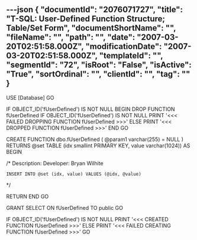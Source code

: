 ---json
{
  "documentId": "2076071727",
  "title": "T-SQL: User-Defined Function Structure; Table/Set Form",
  "documentShortName": "",
  "fileName": "",
  "path": "",
  "date": "2007-03-20T02:51:58.000Z",
  "modificationDate": "2007-03-20T02:51:58.000Z",
  "templateId": "",
  "segmentId": "72",
  "isRoot": "False",
  "isActive": "True",
  "sortOrdinal": "",
  "clientId": "",
  "tag": ""
}
---

USE [Database]
GO

IF OBJECT_ID('fUserDefined') IS NOT NULL 
BEGIN 
    DROP FUNCTION fUserDefined
    IF OBJECT_ID('fUserDefined') IS NOT NULL
        PRINT '&lt;&lt;&lt; FAILED DROPPING FUNCTION fUserDefined &gt;&gt;&gt;'
    ELSE 
        PRINT '&lt;&lt;&lt; DROPPED FUNCTION fUserDefined &gt;&gt;&gt;'
END
GO

CREATE FUNCTION dbo.fUserDefined
    (
        @param1 varchar(255) = NULL
    )
RETURNS @set TABLE (idx smallint PRIMARY KEY, value varchar(1024))
AS
BEGIN

/*
    Description: 
    Developer: Bryan Wilhite

    INSERT INTO @set (idx, value) VALUES (@idx, @value)
*/

RETURN
END
GO

GRANT SELECT ON fUserDefined TO public
GO

IF OBJECT_ID('fUserDefined') IS NOT NULL 
    PRINT '&lt;&lt;&lt; CREATED FUNCTION fUserDefined &gt;&gt;&gt;' 
ELSE 
    PRINT '&lt;&lt;&lt; FAILED CREATING FUNCTION fUserDefined &gt;&gt;&gt;' 
GO
